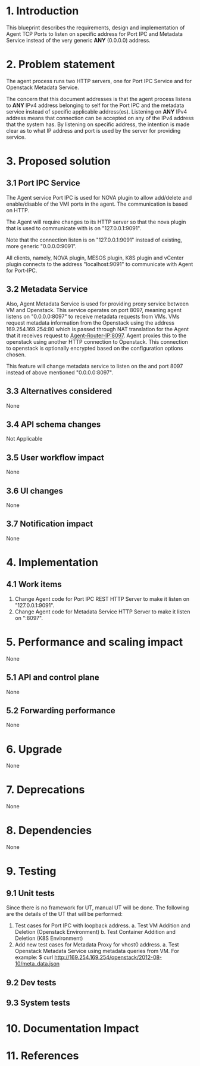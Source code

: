 # 1. Introduction
This blueprint describes the requirements, design and implementation of Agent
TCP Ports to listen on specific address for Port IPC and Metadata Service
instead of the very generic __ANY__ (0.0.0.0) address.

# 2. Problem statement
The agent process runs two HTTP servers, one for Port IPC Service and for
Openstack Metadata Service.

The concern that this document addresses is that the agent process
listens to __ANY__ IPv4 address belonging to self for the Port IPC
and the metadata service instead of specific applicable address(es).
Listening on __ANY__ IPv4 address means that connection can be accepted
on any of the IPv4 address that the system has. By listening on specific
address, the intention is made clear as to what IP address and port is
used by the server for providing service.

# 3. Proposed solution
## 3.1 Port IPC Service
The Agent service Port IPC is used for NOVA plugin to allow add/delete and
enable/disable of the VMI ports in the agent.  The communication is based on
HTTP.

The Agent will require changes to its HTTP server so that the nova plugin
that is used to communicate with is on "127.0.0.1:9091".

Note that the connection listen is on "127.0.0.1:9091" instead of existing, more
generic "0.0.0.0:9091".

All clients, namely, NOVA plugin, MESOS plugin, K8S plugin and vCenter plugin
connects to the address "localhost:9091" to communicate with Agent for Port-IPC.

## 3.2 Metadata Service
Also, Agent Metadata Service is used for providing proxy service between VM and
Openstack.  This service operates on port 8097, meaning agent listens on
"0.0.0.0:8097" to receive metadata requests from VMs.  VMs request metadata
information from the Openstack using the address 169.254.169.254:80 which is
passed through NAT translation for the Agent that it receives request to
<Agent-Router-IP:8097>.  Agent proxies this to the openstack using another
HTTP connection to Openstack.  This connection to openstack is optionally
encrypted based on the configuration options chosen.

This feature will change metadata service to listen on the <Agent-Router-IP> and
port 8097 instead of above mentioned "0.0.0.0:8097".

## 3.3 Alternatives considered
None

## 3.4 API schema changes
Not Applicable

## 3.5 User workflow impact
None

## 3.6 UI changes
None

## 3.7 Notification impact
None

# 4. Implementation
## 4.1 Work items
1. Change Agent code for Port IPC REST HTTP Server to make it listen on
   "127.0.0.1:9091".
2. Change Agent code for Metadata Service HTTP Server to make it listen on
   "<agent-vhost0-ip>:8097".

# 5. Performance and scaling impact
None

## 5.1 API and control plane
None

## 5.2 Forwarding performance
None

# 6. Upgrade
None

# 7. Deprecations
None

# 8. Dependencies
None

# 9. Testing
## 9.1 Unit tests
Since there is no framework for UT, manual UT will be done. The following
are the details of the UT that will be performed:
1. Test cases for Port IPC with loopback address.
   a. Test VM Addition and Deletion (Openstack Environment)
   b. Test Container Addition and Deletion (K8S Environment)
2. Add new test cases for Metadata Proxy for vhost0 address.
   a. Test Openstack Metadata Service using metadata queries
      from VM. For example:
      $ curl http://169.254.169.254/openstack/2012-08-10/meta_data.json

## 9.2 Dev tests

## 9.3 System tests

# 10. Documentation Impact

# 11. References

